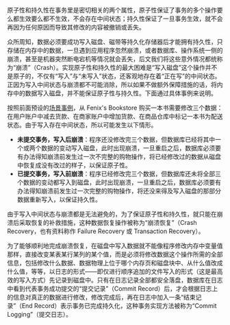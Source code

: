 原子性和持久性在事务里是密切相关的两个属性，原子性保证了事务的多个操作要么都生效要么都不生效，不会存在中间状态；持久性保证了一旦事务生效，就不会再因为任何原因而导致其修改的内容被撤销或丢失。

众所周知，数据必须要成功写入磁盘、磁带等持久化存储器后才能拥有持久性，只存储在内存中的数据，一旦遇到应用程序忽然崩溃，或者数据库、操作系统一侧的崩溃，甚至是机器突然断电宕机等情况就会丢失，后文我们将这些意外情况都统称为“崩溃”（Crash）。实现原子性和持久性的最大困难是“写入磁盘”这个操作并不是原子的，不仅有“写入”与“未写入”状态，还客观地存在着“正在写”的中间状态。正因为写入中间状态与崩溃都不可能消除，所以如果不做额外保障措施的话，将内存中的数据写入磁盘，并不能保证原子性与持久性。下面通过具体事例来说明。

按照前面预设的[场景事例](https://icyfenix.cn/architect-perspective/general-architecture/transaction/)，从 Fenix's Bookstore 购买一本书需要修改三个数据：在用户账户中减去货款、在商家账户中增加货款、在商品仓库中标记一本书为配送状态。由于写入存在中间状态，所以可能发生以下情形。

- **未提交事务，写入后崩溃**：程序还没修改完三个数据，但数据库已经将其中一个或两个数据的变动写入磁盘，此时出现崩溃，一旦重启之后，数据库必须要有办法得知崩溃前发生过一次不完整的购物操作，将已经修改过的数据从磁盘中恢复成没有改过的样子，以保证原子性。
- **已提交事务，写入前崩溃**：程序已经修改完三个数据，但数据库还未将全部三个数据的变动都写入到磁盘，此时出现崩溃，一旦重启之后，数据库必须要有办法得知崩溃前发生过一次完整的购物操作，将还没来得及写入磁盘的那部分数据重新写入，以保证持久性。

由于写入中间状态与崩溃都是无法避免的，为了保证原子性和持久性，就只能在崩溃后采取恢复的补救措施，这种数据恢复操作被称为“崩溃恢复”（Crash Recovery，也有资料称作 Failure Recovery 或 Transaction Recovery）。

为了能够顺利地完成崩溃恢复，在磁盘中写入数据就不能像程序修改内存中变量值那样，直接改变某表某行某列的某个值，而是必须将修改数据这个操作所需的全部信息，包括修改什么数据、数据物理上位于哪个内存页和磁盘块中、从什么值改成什么值，等等，以日志的形式——即仅进行顺序追加的文件写入的形式（这是最高效的写入方式）先记录到磁盘中。只有在日志记录全部都安全落盘，数据库在日志中看到代表事务成功提交的“提交记录”（Commit Record）后，才会根据日志上的信息对真正的数据进行修改，修改完成后，再在日志中加入一条“结束记录”（End Record）表示事务已完成持久化，这种事务实现方法被称为“Commit Logging”（提交日志）。